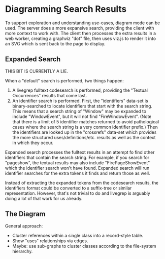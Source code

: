 # Diagramming Search Results

To support exploration and understanding use-cases, diagram mode can be used.
The server does a more expansive search, providing the client with more context
to work with.  The client then processes the extra results in a web worker,
creating a graphviz "dot" file, then uses viz.js to render it into an SVG which
is sent back to the page to display.

## Expanded Search

THIS BIT IS CURRENTLY A LIE.

When a "default" search is performed, two things happen:
1. A livegrep fulltext codesearch is performed, providing the "Textual
   Occurrences" results that come last.
2. An identifier search is performed.  First, the "identifiers" data-set is
   binary-searched to locate identifiers that start with the search string.
   This means that a search string of "Window" may be expanded to include
   "WindowEvent", but it will not find "FireWindowEvent".  (Note that there is a
   limit of 5 identifier matches returned to avoid pathological cases where the
   search string is a very common identifier prefix.)  Then the identifiers are
   looked up in the "crossrefs" data-set which provides the more structured
   uses/definitions/etc. results as well as the context in which they occur.

Expanded search processes the fulltext results in an attempt fo find other
identifiers that contain the search string.  For example, if you search for
"pageshow", the textual results may also include "FirePageShowEvent" which the
identifier search won't have found.  Expanded search will run identifier
searches for the extra tokens it finds and return those as well.

Instead of extracting the expanded tokens from the codesearch results, the
identifiers format could be converted to a suffix-tree or similar
representation.  However, that's not trivial to do and livegrep is arguably
doing a lot of that work for us already.

## The Diagram

General approach:
* Cluster references within a single class into a record-style table.
* Show "uses" relationships via edges.
* Maybe: use sub-graphs to cluster classes according to the file-system
  hierarchy.
